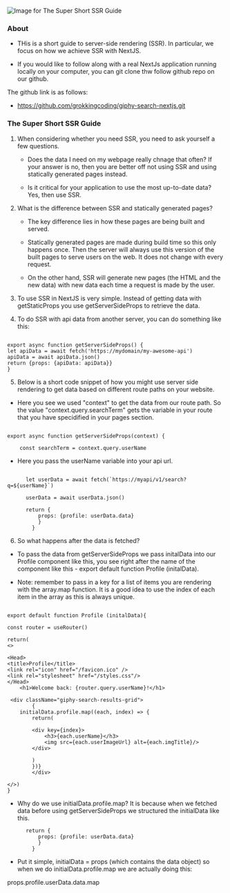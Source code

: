 ![Image for The Super Short SSR Guide](https://source.unsplash.com/M5tzZtFCOfs)

### About

- THis is a short guide to server-side rendering (SSR). In particular, we focus on how we achieve SSR with NextJS.

- If you would like to follow along with a real NextJs application running locally on your computer, you can git clone thw follow github repo on our github.

The github link is as follows:

- https://github.com/grokkingcoding/giphy-search-nextjs.git

### The Super Short SSR Guide

1. When considering whether you need SSR, you need to ask yourself a few questions.

   - Does the data I need on my webpage really chnage that often? If your answer is no, then you are better off not
     using SSR and using statically generated pages instead.

   - Is it critical for your application to use the most up-to-date data? Yes, then use SSR.

2. What is the difference between SSR and statically generated pages?

   - The key difference lies in how these pages are being built and served.

   - Statically generated pages are made during build time so this only happens once. Then the server will always use this version of the built pages to serve users on the web. It does not change with every request.

   - On the other hand, SSR will generate new pages (the HTML and the new data) with new data each time a request is made by the user.

3. To use SSR in NextJS is very simple. Instead of getting data with getStaticProps you use getServerSideProps to retrieve the data.

4. To do SSR with api data from another server, you can do something like this:

```

export async function getServerSideProps() {
let apiData = await fetch('https://mydomain/my-awesome-api')
apiData = await apiData.json()
return {props: {apiData: apiData}}
}

```

5. Below is a short code snippet of how you might use server side rendering to get data based on different route paths on your website.

- Here you see we used "context" to get the data from our route path. So the value "context.query.searchTerm" gets the variable in your route that you have specidified in your pages section.

```

export async function getServerSideProps(context) {

    const searchTerm = context.query.userName

```

- Here you pass the userName variable into your api url.

```

      let userData = await fetch(`https://myapi/v1/search?q=${userName}`)

      userData = await userData.json()

      return {
          props: {profile: userData.data}
          }
        }
```

6. So what happens after the data is fetched?

- To pass the data from getServerSideProps we pass initalData into our Profile component like this, you see right after the name of the component like this - export default function Profile (initalData).

- Note: remember to pass in a key for a list of items you are rendering with the array.map function. It is a good idea to use the index of each item in the array as this is always unique.

```

export default function Profile (initalData){

const router = useRouter()

return(
<>

<Head>
<title>Profile</title>
<link rel="icon" href="/favicon.ico" />
<link rel="stylesheet" href="/styles.css"/>
</Head>
    <h1>Welcome back: {router.query.userName}!</h1>

 <div className="giphy-search-results-grid">
        {
    initialData.profile.map((each, index) => {
        return(

        <div key={index}>
            <h3>{each.userName}</h3>
            <img src={each.userImageUrl} alt={each.imgTitle}/>
        </div>

        )
        })}
        </div>

</>)
}
```

- Why do we use initialData.profile.map? It is because when we fetched data before using getServerSideProps we structured the initialData like this.

```
      return {
          props: {profile: userData.data}
          }
        }
```

- Put it simple, initialData = props (which contains the data object) so when we do initialData.profile.map we are actually doing this:

props.profile.userData.data.map
